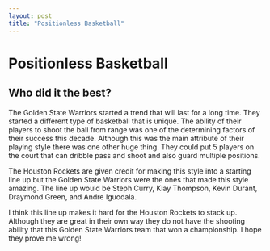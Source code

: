 ```yaml
---
layout: post
title: "Positionless Basketball"
---
```


# Positionless Basketball 

## Who did it the best?

The Golden State Warriors started a trend that will last for a long time.  They started a different type of basketball that is unique.  The ability of their players to shoot the ball from range was one of the determining factors of their success this decade. 
Although this was the main attribute of their playing style there was one other huge thing.  They could put 5 players on the court that can dribble pass and shoot and also guard multiple positions. 

The Houston Rockets are given credit for making this style into a starting line up but the Golden State Warriors were the ones that made this style amazing.  The line up would be Steph Curry, Klay Thompson, Kevin Durant, Draymond Green, and Andre Iguodala.

I think this line up makes it hard for the Houston Rockets to stack up.  Although they are great in their own way they do not have the shooting ability that this Golden State Warriors team that won a championship.  I hope they prove me wrong!
